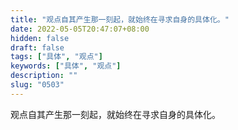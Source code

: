```yaml
---
title: "观点自其产生那一刻起，就始终在寻求自身的具体化。"
date: 2022-05-05T20:47:07+08:00
hidden: false
draft: false
tags: ["具体", "观点"]
keywords: ["具体", "观点"]
description: ""
slug: "0503"
---
```


观点自其产生那一刻起，就始终在寻求自身的具体化。